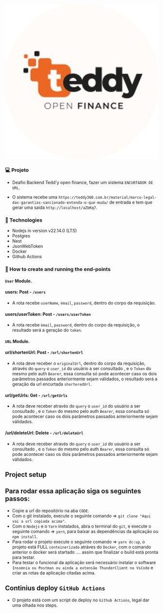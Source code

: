 <p align="center">
    <img src="screens/logo.png" alt="demonstration"/>
</p>

### 💻 Projeto

 - Deafio Backend Tedd'y open finance, fazer um sistema `ENCURTADOR DE URL`.

 - O sistema recebe uma `https://teddy360.com.br/material/marco-legal-das-garantias-sancionado-entenda-o-que-muda/` de entrada e tem que gerar uma saida `http://localhost/aZbKq7`.

 ### 🚀 Technologies

- Nodejs in version v22.14.0 (LTS)
- Postgres 
- Nest
- JsonWebToken
- Docker
- Github Actions

### 🚀 How to create and running the end-points 

#### `User` Module.

#### users: Post - `/users`

- A rota recebe `userName`, `èmail`, `password`, dentro do corpo da requisição.

#### users/userToken: Post - `/users/userToken`

- A rota recebe `èmail`, `password`, dentro do corpo da requisição, o resultado será a geração do `token`.

#### `URL` Module.

#### url/shortenUrl: Post - `/url/shortenUrl`

- A rota deve receber o `originalUrl`, dentro do corpo da requisição, através do `query` o `user_id` do usuário a ser consultado , e o `Token` do mesmo pelo auth `Bearer`, essa consulta só pode acontecer caso os dois parâmetros passados anteriormente sejam válidados, o resultado será a geração da url encurtada `shorteredUrl`.

#### url/getUrls: Get - `/url/getUrls`

- A rota deve receber através do `query` o `user_id` do usuário a ser consultado , e o `Token` do mesmo pelo auth `Bearer`, essa consulta só pode acontecer caso os dois parâmetros passados anteriormente sejam válidados.

#### /url/deleteUrl: Delete - `/url/deleteUrl`

- A rota deve receber através do `query` o `user_id` do usuário a ser consultado , e o `Token` do mesmo pelo auth `Bearer`, essa consulta só pode acontecer caso os dois parâmetros passados anteriormente sejam válidados.

## Project setup

## Para rodar essa aplicação siga os seguintes passos:

- Copie a url do repositório na aba `CODE`.
- Com o git instalado, execute o seguinte comando => `git clone "Aqui vai a url copiada acima"`.
- Com o `Nodejs` e o `Yarn` instalados, abra o terminal do `git`, e execute o seguinte comando => `yarn`, para baixar as dependências da aplicação ou `npm install`.
- Para rodar o projeto execute o seguinte comando => `yarn dc:up`, o projeto está FULL `conteinerizado` atráves do `Docker`, com o comando anterior o docker será startado .... assim que finalizar o build está pronta para testar.
- Para testar o funcional da aplicação será necessário instalar o software `Insomnia ou Postman ou ainda a extensão ThunderClient no VsCode` e criar as rotas da aplicação citadas acima.

## Continius deploy `GitHub Actions`

- O projeto está com um script de deploy no `Github Actions`, legal dar uma olhada nos steps.



